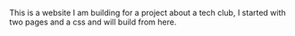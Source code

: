 This is a website I am building for a project about a tech club, I started with two pages and a css and will build from here.
